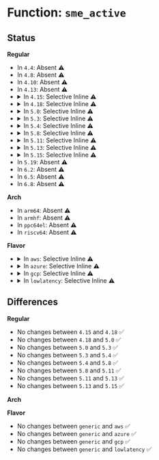 # Function: <code>sme_active</code>

## Status
<b>Regular</b>
<ul>
<li>
In <code>4.4</code>: Absent ⚠️
</li>
<li>
In <code>4.8</code>: Absent ⚠️
</li>
<li>
In <code>4.10</code>: Absent ⚠️
</li>
<li>
In <code>4.13</code>: Absent ⚠️
</li>
<li>
<details>
<summary>In <code>4.15</code>: Selective Inline ⚠️</summary>

```c
bool sme_active();
```

**Collision:** Unique Global

**Inline:** Selective

**Transformation:** False

**Instances:**

```
In arch/x86/mm/mem_encrypt.c (ffffffff826c6190)
Location: arch/x86/mm/mem_encrypt.c:404
Inline: True
Inline callers:
  - arch/x86/mm/mem_encrypt.c:sme_unmap_bootdata
  - arch/x86/mm/mem_encrypt.c:sme_map_bootdata
Direct callers:
  - arch/x86/realmode/init.c:init_real_mode
  - arch/x86/realmode/init.c:init_real_mode
  - arch/x86/kernel/machine_kexec_64.c:machine_kexec
  - arch/x86/kernel/pci-swiotlb.c:pci_swiotlb_detect_4gb
  - arch/x86/mm/ioremap.c:early_memremap_pgprot_adjust
  - arch/x86/mm/mem_encrypt.c:sme_encrypt_kernel
  - lib/swiotlb.c:swiotlb_tbl_map_single
  - drivers/pci/endpoint/pci-epc-core.c:__pci_epc_create
  - drivers/pci/endpoint/pci-epc-core.c:pci_epc_add_epf
  - drivers/virtio/virtio_mmio.c:virtio_mmio_probe
  - drivers/virtio/virtio_mmio.c:virtio_mmio_probe
  - drivers/virtio/virtio_mmio.c:virtio_mmio_probe
  - drivers/virtio/virtio_mmio.c:virtio_mmio_probe
  - drivers/virtio/virtio_mmio.c:virtio_mmio_probe
  - drivers/virtio/virtio_mmio.c:virtio_mmio_probe
  - drivers/virtio/virtio_mmio.c:virtio_mmio_probe
  - drivers/virtio/virtio_mmio.c:virtio_mmio_probe
  - drivers/virtio/virtio_pci_modern.c:virtio_pci_modern_probe
  - drivers/virtio/virtio_pci_modern.c:virtio_pci_modern_probe
  - drivers/virtio/virtio_pci_modern.c:virtio_pci_modern_probe
  - drivers/virtio/virtio_pci_modern.c:virtio_pci_modern_probe
  - drivers/virtio/virtio_pci_modern.c:virtio_pci_modern_probe
  - drivers/virtio/virtio_pci_legacy.c:virtio_pci_legacy_probe
  - drivers/virtio/virtio_pci_legacy.c:virtio_pci_legacy_probe
  - drivers/virtio/virtio_pci_legacy.c:virtio_pci_legacy_probe
  - drivers/virtio/virtio_pci_legacy.c:virtio_pci_legacy_probe
  - drivers/virtio/virtio_pci_legacy.c:virtio_pci_legacy_probe
  - drivers/char/agp/intel-gtt.c:intel_gmch_probe
  - drivers/char/agp/intel-gtt.c:intel_gmch_probe
  - drivers/ata/libata-sff.c:ata_pci_bmdma_init
  - drivers/ata/libata-sff.c:ata_pci_bmdma_init
  - drivers/usb/dwc2/platform.c:dwc2_driver_probe
  - drivers/usb/dwc2/hcd.c:dwc2_hcd_init
  - drivers/usb/dwc2/hcd.c:dwc2_hcd_init
  - drivers/usb/host/ehci-pci.c:ehci_pci_setup
  - drivers/usb/host/ehci-platform.c:ehci_platform_probe
  - drivers/usb/host/ehci-platform.c:ehci_platform_probe
  - drivers/usb/host/ohci-platform.c:ohci_platform_probe
  - drivers/usb/host/ohci-platform.c:ohci_platform_probe
  - drivers/usb/host/xhci.c:xhci_gen_setup
  - drivers/usb/host/xhci.c:xhci_gen_setup
  - drivers/usb/host/xhci.c:xhci_gen_setup
  - drivers/usb/host/xhci.c:xhci_gen_setup
```
**Symbols:**

```
ffffffff81080290-ffffffff810802ac: sme_active (STB_GLOBAL)
```
</details>
</li>
<li>
<details>
<summary>In <code>4.18</code>: Selective Inline ⚠️</summary>

```c
bool sme_active();
```

**Collision:** Unique Global

**Inline:** Selective

**Transformation:** False

**Instances:**

```
In arch/x86/mm/mem_encrypt.c (ffffffff826eff64)
Location: arch/x86/mm/mem_encrypt.c:338
Inline: True
Inline callers:
  - arch/x86/mm/mem_encrypt.c:sme_unmap_bootdata
  - arch/x86/mm/mem_encrypt.c:sme_map_bootdata
Direct callers:
  - arch/x86/realmode/init.c:init_real_mode
  - arch/x86/realmode/init.c:init_real_mode
  - arch/x86/kernel/machine_kexec_64.c:machine_kexec
  - arch/x86/kernel/pci-swiotlb.c:pci_swiotlb_detect_4gb
  - arch/x86/mm/ioremap.c:early_memremap_pgprot_adjust
  - arch/x86/mm/mem_encrypt_identity.c:sme_encrypt_kernel
  - kernel/dma/swiotlb.c:swiotlb_tbl_map_single
  - drivers/virtio/virtio_mmio.c:virtio_mmio_probe
  - drivers/virtio/virtio_mmio.c:virtio_mmio_probe
  - drivers/virtio/virtio_mmio.c:virtio_mmio_probe
  - drivers/virtio/virtio_mmio.c:virtio_mmio_probe
  - drivers/virtio/virtio_mmio.c:virtio_mmio_probe
  - drivers/virtio/virtio_mmio.c:virtio_mmio_probe
  - drivers/virtio/virtio_mmio.c:virtio_mmio_probe
  - drivers/virtio/virtio_mmio.c:virtio_mmio_probe
  - drivers/virtio/virtio_pci_modern.c:virtio_pci_modern_probe
  - drivers/virtio/virtio_pci_modern.c:virtio_pci_modern_probe
  - drivers/virtio/virtio_pci_modern.c:virtio_pci_modern_probe
  - drivers/virtio/virtio_pci_modern.c:virtio_pci_modern_probe
  - drivers/virtio/virtio_pci_modern.c:virtio_pci_modern_probe
  - drivers/virtio/virtio_pci_legacy.c:virtio_pci_legacy_probe
  - drivers/virtio/virtio_pci_legacy.c:virtio_pci_legacy_probe
  - drivers/virtio/virtio_pci_legacy.c:virtio_pci_legacy_probe
  - drivers/virtio/virtio_pci_legacy.c:virtio_pci_legacy_probe
  - drivers/virtio/virtio_pci_legacy.c:virtio_pci_legacy_probe
  - drivers/char/agp/intel-gtt.c:intel_gmch_probe
  - drivers/char/agp/intel-gtt.c:intel_gmch_probe
  - drivers/iommu/amd_iommu_init.c:amd_iommu_detect
  - drivers/ata/libata-sff.c:ata_pci_bmdma_init
  - drivers/ata/libata-sff.c:ata_pci_bmdma_init
  - drivers/usb/dwc2/platform.c:dwc2_driver_probe
  - drivers/usb/dwc2/hcd.c:dwc2_hcd_init
  - drivers/usb/dwc2/hcd.c:dwc2_hcd_init
  - drivers/usb/host/ehci-pci.c:ehci_pci_setup
  - drivers/usb/host/ehci-platform.c:ehci_platform_probe
  - drivers/usb/host/ehci-platform.c:ehci_platform_probe
  - drivers/usb/host/ohci-platform.c:ohci_platform_probe
  - drivers/usb/host/ohci-platform.c:ohci_platform_probe
  - drivers/usb/host/xhci.c:xhci_gen_setup
  - drivers/usb/host/xhci.c:xhci_gen_setup
  - drivers/usb/host/xhci.c:xhci_gen_setup
  - drivers/usb/host/xhci.c:xhci_gen_setup
  - drivers/i2c/busses/i2c-amd-pci-mp2.c:amd_mp2_pci_probe
  - drivers/i2c/busses/i2c-amd-pci-mp2.c:amd_mp2_pci_probe
  - drivers/i2c/busses/i2c-amd-pci-mp2.c:amd_mp2_pci_probe
  - drivers/i2c/busses/i2c-amd-pci-mp2.c:amd_mp2_pci_probe
```
**Symbols:**

```
ffffffff81083760-ffffffff81083777: sme_active (STB_GLOBAL)
```
</details>
</li>
<li>
<details>
<summary>In <code>5.0</code>: Selective Inline ⚠️</summary>

```c
bool sme_active();
```

**Collision:** Unique Global

**Inline:** Selective

**Transformation:** False

**Instances:**

```
In arch/x86/mm/mem_encrypt.c (ffffffff828a6c21)
Location: arch/x86/mm/mem_encrypt.c:338
Inline: True
Inline callers:
  - arch/x86/mm/mem_encrypt.c:sme_unmap_bootdata
  - arch/x86/mm/mem_encrypt.c:sme_map_bootdata
Direct callers:
  - arch/x86/realmode/init.c:init_real_mode
  - arch/x86/realmode/init.c:init_real_mode
  - arch/x86/kernel/machine_kexec_64.c:machine_kexec
  - arch/x86/kernel/pci-swiotlb.c:pci_swiotlb_detect_4gb
  - arch/x86/mm/ioremap.c:early_memremap_pgprot_adjust
  - arch/x86/mm/mem_encrypt_identity.c:sme_encrypt_kernel
  - kernel/dma/mapping.c:dma_set_coherent_mask
  - kernel/dma/mapping.c:dma_set_mask
  - kernel/dma/swiotlb.c:swiotlb_tbl_map_single
  - fs/proc/vmcore.c:read_vmcore
  - fs/proc/vmcore.c:elfcorehdr_read_notes
  - drivers/iommu/amd_iommu_init.c:amd_iommu_detect
  - drivers/iommu/amd_iommu_init.c:early_enable_iommus
```
**Symbols:**

```
ffffffff8108a430-ffffffff8108a447: sme_active (STB_GLOBAL)
```
</details>
</li>
<li>
<details>
<summary>In <code>5.3</code>: Selective Inline ⚠️</summary>

```c
bool sme_active();
```

**Collision:** Unique Global

**Inline:** Selective

**Transformation:** False

**Instances:**

```
In arch/x86/mm/mem_encrypt.c (ffffffff828bf2d3)
Location: arch/x86/mm/mem_encrypt.c:343
Inline: True
Inline callers:
  - arch/x86/mm/mem_encrypt.c:sme_unmap_bootdata
  - arch/x86/mm/mem_encrypt.c:sme_map_bootdata
Direct callers:
  - arch/x86/realmode/init.c:init_real_mode
  - arch/x86/realmode/init.c:init_real_mode
  - arch/x86/kernel/machine_kexec_64.c:machine_kexec
  - arch/x86/kernel/pci-swiotlb.c:pci_swiotlb_detect_4gb
  - arch/x86/mm/ioremap.c:early_memremap_pgprot_adjust
  - arch/x86/mm/mem_encrypt_identity.c:sme_encrypt_kernel
  - kernel/dma/mapping.c:dma_set_coherent_mask
  - kernel/dma/mapping.c:dma_set_mask
  - kernel/dma/swiotlb.c:swiotlb_tbl_map_single
  - drivers/iommu/amd_iommu_init.c:amd_iommu_detect
  - drivers/iommu/amd_iommu_init.c:early_enable_iommus
```
**Symbols:**

```
ffffffff8108e1c0-ffffffff8108e1d7: sme_active (STB_GLOBAL)
```
</details>
</li>
<li>
<details>
<summary>In <code>5.4</code>: Selective Inline ⚠️</summary>

```c
bool sme_active();
```

**Collision:** Unique Global

**Inline:** Selective

**Transformation:** False

**Instances:**

```
In arch/x86/mm/mem_encrypt.c (ffffffff828c574e)
Location: arch/x86/mm/mem_encrypt.c:343
Inline: True
Inline callers:
  - arch/x86/mm/mem_encrypt.c:sme_unmap_bootdata
  - arch/x86/mm/mem_encrypt.c:sme_map_bootdata
Direct callers:
  - arch/x86/realmode/init.c:init_real_mode
  - arch/x86/realmode/init.c:init_real_mode
  - arch/x86/kernel/machine_kexec_64.c:machine_kexec
  - arch/x86/kernel/pci-swiotlb.c:pci_swiotlb_detect_4gb
  - arch/x86/mm/ioremap.c:early_memremap_pgprot_adjust
  - arch/x86/mm/mem_encrypt_identity.c:sme_encrypt_kernel
  - drivers/iommu/amd_iommu_init.c:amd_iommu_detect
  - drivers/iommu/amd_iommu_init.c:early_enable_iommus
```
**Symbols:**

```
ffffffff8108ee20-ffffffff8108ee37: sme_active (STB_GLOBAL)
```
</details>
</li>
<li>
<details>
<summary>In <code>5.8</code>: Selective Inline ⚠️</summary>

```c
bool sme_active();
```

**Collision:** Unique Global

**Inline:** Selective

**Transformation:** False

**Instances:**

```
In arch/x86/mm/mem_encrypt.c (ffffffff82ce8943)
Location: arch/x86/mm/mem_encrypt.c:343
Inline: True
Inline callers:
  - arch/x86/mm/mem_encrypt.c:sme_unmap_bootdata
  - arch/x86/mm/mem_encrypt.c:sme_map_bootdata
Direct callers:
  - arch/x86/realmode/init.c:setup_real_mode
  - arch/x86/realmode/init.c:setup_real_mode
  - arch/x86/kernel/machine_kexec_64.c:machine_kexec
  - arch/x86/kernel/pci-swiotlb.c:pci_swiotlb_detect_4gb
  - arch/x86/mm/ioremap.c:early_memremap_pgprot_adjust
  - arch/x86/mm/mem_encrypt_identity.c:sme_encrypt_kernel
  - drivers/iommu/amd/init.c:amd_iommu_detect
  - drivers/iommu/amd/init.c:copy_device_table
```
**Symbols:**

```
ffffffff810951d0-ffffffff810951e7: sme_active (STB_GLOBAL)
```
</details>
</li>
<li>
<details>
<summary>In <code>5.11</code>: Selective Inline ⚠️</summary>

```c
bool sme_active();
```

**Collision:** Unique Global

**Inline:** Selective

**Transformation:** False

**Instances:**

```
In arch/x86/mm/mem_encrypt.c (ffffffff810944cc)
Location: arch/x86/mm/mem_encrypt.c:376
Inline: True
Inline callers:
  - arch/x86/mm/mem_encrypt.c:force_dma_unencrypted
  - arch/x86/mm/mem_encrypt.c:mem_encrypt_init
  - arch/x86/mm/mem_encrypt.c:sme_unmap_bootdata
  - arch/x86/mm/mem_encrypt.c:sme_map_bootdata
Direct callers:
  - arch/x86/realmode/init.c:setup_real_mode
  - arch/x86/realmode/init.c:setup_real_mode
  - arch/x86/kernel/machine_kexec_64.c:machine_kexec
  - arch/x86/kernel/pci-swiotlb.c:pci_swiotlb_detect_4gb
  - arch/x86/mm/ioremap.c:early_memremap_pgprot_adjust
  - arch/x86/mm/mem_encrypt_identity.c:sme_encrypt_kernel
  - drivers/iommu/amd/init.c:amd_iommu_detect
  - drivers/iommu/amd/init.c:copy_device_table
```
**Symbols:**

```
ffffffff810944a0-ffffffff810944b7: sme_active (STB_GLOBAL)
```
</details>
</li>
<li>
<details>
<summary>In <code>5.13</code>: Selective Inline ⚠️</summary>

```c
bool sme_active();
```

**Collision:** Unique Global

**Inline:** Selective

**Transformation:** False

**Instances:**

```
In arch/x86/mm/mem_encrypt.c (ffffffff81094e3c)
Location: arch/x86/mm/mem_encrypt.c:380
Inline: True
Inline callers:
  - arch/x86/mm/mem_encrypt.c:force_dma_unencrypted
  - arch/x86/mm/mem_encrypt.c:mem_encrypt_init
  - arch/x86/mm/mem_encrypt.c:sme_unmap_bootdata
  - arch/x86/mm/mem_encrypt.c:sme_map_bootdata
Direct callers:
  - arch/x86/realmode/init.c:setup_real_mode
  - arch/x86/realmode/init.c:setup_real_mode
  - arch/x86/kernel/machine_kexec_64.c:machine_kexec
  - arch/x86/kernel/pci-swiotlb.c:pci_swiotlb_detect_4gb
  - arch/x86/mm/ioremap.c:early_memremap_pgprot_adjust
  - arch/x86/mm/mem_encrypt_identity.c:sme_encrypt_kernel
  - drivers/iommu/amd/init.c:amd_iommu_detect
  - drivers/iommu/amd/init.c:copy_device_table
```
**Symbols:**

```
ffffffff81094e10-ffffffff81094e2a: sme_active (STB_GLOBAL)
```
</details>
</li>
<li>
<details>
<summary>In <code>5.15</code>: Selective Inline ⚠️</summary>

```c
bool sme_active();
```

**Collision:** Unique Global

**Inline:** Selective

**Transformation:** False

**Instances:**

```
In arch/x86/mm/mem_encrypt.c (ffffffff810a4dbc)
Location: arch/x86/mm/mem_encrypt.c:381
Inline: True
Inline callers:
  - arch/x86/mm/mem_encrypt.c:force_dma_unencrypted
  - arch/x86/mm/mem_encrypt.c:mem_encrypt_init
  - arch/x86/mm/mem_encrypt.c:sme_unmap_bootdata
  - arch/x86/mm/mem_encrypt.c:sme_map_bootdata
Direct callers:
  - arch/x86/realmode/init.c:setup_real_mode
  - arch/x86/realmode/init.c:setup_real_mode
  - arch/x86/kernel/machine_kexec_64.c:machine_kexec
  - arch/x86/kernel/pci-swiotlb.c:pci_swiotlb_detect_4gb
  - arch/x86/mm/ioremap.c:early_memremap_pgprot_adjust
  - arch/x86/mm/mem_encrypt_identity.c:sme_encrypt_kernel
  - drivers/iommu/amd/init.c:amd_iommu_detect
  - drivers/iommu/amd/init.c:copy_device_table
```
**Symbols:**

```
ffffffff810a4d90-ffffffff810a4daa: sme_active (STB_GLOBAL)
```
</details>
</li>
<li>
In <code>5.19</code>: Absent ⚠️
</li>
<li>
In <code>6.2</code>: Absent ⚠️
</li>
<li>
In <code>6.5</code>: Absent ⚠️
</li>
<li>
In <code>6.8</code>: Absent ⚠️
</li>
</ul>
<b>Arch</b>
<ul>
<li>
In <code>arm64</code>: Absent ⚠️
</li>
<li>
In <code>armhf</code>: Absent ⚠️
</li>
<li>
In <code>ppc64el</code>: Absent ⚠️
</li>
<li>
In <code>riscv64</code>: Absent ⚠️
</li>
</ul>
<b>Flavor</b>
<ul>
<li>
<details>
<summary>In <code>aws</code>: Selective Inline ⚠️</summary>

```c
bool sme_active();
```

**Collision:** Unique Global

**Inline:** Selective

**Transformation:** False

**Instances:**

```
In arch/x86/mm/mem_encrypt.c (ffffffff828b06e6)
Location: arch/x86/mm/mem_encrypt.c:343
Inline: True
Inline callers:
  - arch/x86/mm/mem_encrypt.c:sme_unmap_bootdata
  - arch/x86/mm/mem_encrypt.c:sme_map_bootdata
Direct callers:
  - arch/x86/realmode/init.c:init_real_mode
  - arch/x86/realmode/init.c:init_real_mode
  - arch/x86/kernel/machine_kexec_64.c:machine_kexec
  - arch/x86/kernel/pci-swiotlb.c:pci_swiotlb_detect_4gb
  - arch/x86/mm/ioremap.c:early_memremap_pgprot_adjust
  - arch/x86/mm/mem_encrypt_identity.c:sme_encrypt_kernel
  - drivers/iommu/amd_iommu_init.c:amd_iommu_detect
  - drivers/iommu/amd_iommu_init.c:early_enable_iommus
```
**Symbols:**

```
ffffffff8108dde0-ffffffff8108ddf7: sme_active (STB_GLOBAL)
```
</details>
</li>
<li>
<details>
<summary>In <code>azure</code>: Selective Inline ⚠️</summary>

```c
bool sme_active();
```

**Collision:** Unique Global

**Inline:** Selective

**Transformation:** False

**Instances:**

```
In arch/x86/mm/mem_encrypt.c (ffffffff828a886b)
Location: arch/x86/mm/mem_encrypt.c:343
Inline: True
Inline callers:
  - arch/x86/mm/mem_encrypt.c:sme_unmap_bootdata
  - arch/x86/mm/mem_encrypt.c:sme_map_bootdata
Direct callers:
  - arch/x86/realmode/init.c:init_real_mode
  - arch/x86/realmode/init.c:init_real_mode
  - arch/x86/kernel/machine_kexec_64.c:machine_kexec
  - arch/x86/kernel/pci-swiotlb.c:pci_swiotlb_detect_4gb
  - arch/x86/mm/ioremap.c:early_memremap_pgprot_adjust
  - arch/x86/mm/mem_encrypt_identity.c:sme_encrypt_kernel
  - drivers/iommu/amd_iommu_init.c:amd_iommu_detect
  - drivers/iommu/amd_iommu_init.c:early_enable_iommus
```
**Symbols:**

```
ffffffff8107c8f0-ffffffff8107c907: sme_active (STB_GLOBAL)
```
</details>
</li>
<li>
<details>
<summary>In <code>gcp</code>: Selective Inline ⚠️</summary>

```c
bool sme_active();
```

**Collision:** Unique Global

**Inline:** Selective

**Transformation:** False

**Instances:**

```
In arch/x86/mm/mem_encrypt.c (ffffffff828c35e5)
Location: arch/x86/mm/mem_encrypt.c:343
Inline: True
Inline callers:
  - arch/x86/mm/mem_encrypt.c:sme_unmap_bootdata
  - arch/x86/mm/mem_encrypt.c:sme_map_bootdata
Direct callers:
  - arch/x86/realmode/init.c:init_real_mode
  - arch/x86/realmode/init.c:init_real_mode
  - arch/x86/kernel/machine_kexec_64.c:machine_kexec
  - arch/x86/kernel/pci-swiotlb.c:pci_swiotlb_detect_4gb
  - arch/x86/mm/ioremap.c:early_memremap_pgprot_adjust
  - arch/x86/mm/mem_encrypt_identity.c:sme_encrypt_kernel
  - drivers/iommu/amd_iommu_init.c:amd_iommu_detect
  - drivers/iommu/amd_iommu_init.c:early_enable_iommus
```
**Symbols:**

```
ffffffff8108dd90-ffffffff8108dda7: sme_active (STB_GLOBAL)
```
</details>
</li>
<li>
<details>
<summary>In <code>lowlatency</code>: Selective Inline ⚠️</summary>

```c
bool sme_active();
```

**Collision:** Unique Global

**Inline:** Selective

**Transformation:** False

**Instances:**

```
In arch/x86/mm/mem_encrypt.c (ffffffff828c678b)
Location: arch/x86/mm/mem_encrypt.c:343
Inline: True
Inline callers:
  - arch/x86/mm/mem_encrypt.c:sme_unmap_bootdata
  - arch/x86/mm/mem_encrypt.c:sme_map_bootdata
Direct callers:
  - arch/x86/realmode/init.c:init_real_mode
  - arch/x86/realmode/init.c:init_real_mode
  - arch/x86/kernel/machine_kexec_64.c:machine_kexec
  - arch/x86/kernel/pci-swiotlb.c:pci_swiotlb_detect_4gb
  - arch/x86/mm/ioremap.c:early_memremap_pgprot_adjust
  - arch/x86/mm/mem_encrypt_identity.c:sme_encrypt_kernel
  - drivers/iommu/amd_iommu_init.c:amd_iommu_detect
  - drivers/iommu/amd_iommu_init.c:early_enable_iommus
```
**Symbols:**

```
ffffffff81090170-ffffffff81090187: sme_active (STB_GLOBAL)
```
</details>
</li>
</ul>

## Differences
<b>Regular</b>
<ul>
<li>
No changes between <code>4.15</code> and <code>4.18</code> ✅
</li>
<li>
No changes between <code>4.18</code> and <code>5.0</code> ✅
</li>
<li>
No changes between <code>5.0</code> and <code>5.3</code> ✅
</li>
<li>
No changes between <code>5.3</code> and <code>5.4</code> ✅
</li>
<li>
No changes between <code>5.4</code> and <code>5.8</code> ✅
</li>
<li>
No changes between <code>5.8</code> and <code>5.11</code> ✅
</li>
<li>
No changes between <code>5.11</code> and <code>5.13</code> ✅
</li>
<li>
No changes between <code>5.13</code> and <code>5.15</code> ✅
</li>
</ul>
<b>Arch</b>
<ul>
</ul>
<b>Flavor</b>
<ul>
<li>
No changes between <code>generic</code> and <code>aws</code> ✅
</li>
<li>
No changes between <code>generic</code> and <code>azure</code> ✅
</li>
<li>
No changes between <code>generic</code> and <code>gcp</code> ✅
</li>
<li>
No changes between <code>generic</code> and <code>lowlatency</code> ✅
</li>
</ul>
